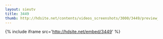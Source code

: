 ```yaml
---
layout: sieutv
title: 3449
thumb: http://hdsite.net/contents/videos_screenshots/3000/3449/preview_360p.mp4.jpg
---
```

{% include iframe src='http://hdsite.net/embed/3449' %}
 
